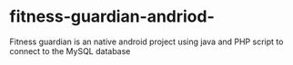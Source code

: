 # fitness-guardian-andriod-
Fitness guardian is an native android project using java and PHP script to connect to the MySQL database

